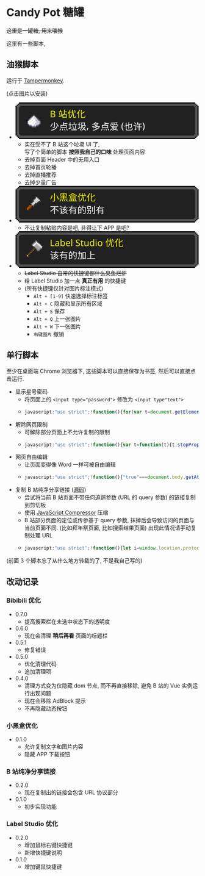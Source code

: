 # Candy Pot 糖罐

~~这里是一罐糖, 用来喂猴~~

这里有一些脚本, 

## 油猴脚本

运行于 [Tampermonkey](https://www.tampermonkey.net/).

(点击图片以安装)

* [ ![Bibibili 优化](docs/logo-bilibili-optimizer.svg) ](https://github.com/FirokOtaku/CandyPot/raw/master/bilibili-optimizer.user.js)
  * 实在受不了 B 站这个垃圾 UI 了,  
    写了个简单的脚本 **按照我自己的口味** 处理页面内容
  * 去掉页面 Header 中的无用入口
  * 去掉首页轮播
  * 去掉直播推荐
  * 去掉少量广告
* [ ![小黑盒优化](docs/logo-xiaoheihe-optimizer.svg) ](https://github.com/FirokOtaku/CandyPot/raw/master/xiaoheihe-optimizer.user.js)
  * 不让复制粘贴内容是吧, 非得让下 APP 是吧?
* [ ![Label Studio 优化](docs/logo-label-studio-optimizer.svg) ](https://github.com/FirokOtaku/CandyPot/raw/master/label-studio-optimizer.user.js)
  * ~~Label Studio 自带的快捷键都什么臭鱼烂虾~~
  * 给 Label Studio 加一点 **真正有用** 的快捷键
  * (所有快捷键仅针对图片标注模式)
    * `Alt + [1-9]` 快速选择标注标签
    * `Alt + C` 隐藏和显示所有区域
    * `Alt + S` 保存
    * `Alt + Q` 上一张图片
    * `Alt + W` 下一张图片
    * `右键图片` 撤销

## 单行脚本

至少在桌面端 Chrome 浏览器下, 这些脚本可以直接保存为书签, 然后可以直接点击运行.

* 显示星号密码
  * 将页面上的 `<input type="password">` 修改为 `<input type"text">`
  * ```javascript
    javascript:"use strict";!function(){for(var t=document.getElementsByTagName("input"),e=0;e<t.length;e++)"password"===t[e].getAttribute("type")&&t[e].setAttribute("type","text")}();
    ```
* 解除网页限制
  * 可解除部分页面上不允许复制的限制
  * ```javascript
    javascript:"use strict";!function(){var t=function(t){t.stopPropagation(),t.stopImmediatePropagation&&t.stopImmediatePropagation()};["copy","cut","contextmenu","selectstart","mousedown","mouseup","keydown","keypress","keyup"].forEach(function(e){document.documentElement.addEventListener(e,t,{capture:!0})}),alert("解除限制成功啦！")}();
    ```
* 网页自由编辑
  * 让页面变得像 Word 一样可被自由编辑
  * ```javascript
    javascript:"use strict";!function(){"true"===document.body.getAttribute("contenteditable")?(document.body.setAttribute("contenteditable",!1),alert("网页不能编辑啦！")):(document.body.setAttribute("contenteditable",!0),alert("网页可以编辑啦！"))}();
    ```
* 复制 B 站纯净分享链接 ([源码](ols-bilibili-clean-share.js))
  * 尝试将当前 B 站页面不带任何追踪参数 (URL 的 query 参数) 的链接复制到剪切板
  * 使用 [JavaScript Compressor](https://www.giftofspeed.com/javascript-compressor/) 压缩
  * B 站部分页面的定位或传参基于 query 参数, 抹掉后会导致访问的页面与当前页面不同.
    (比如拜年祭页面, 比如搜索结果页面)
    出现此情况请手动复制处理 URL
  * ```javascript
    javascript:"use strict";!function(){let i=window.location.protocol+"//"+window.location.host+window.location.pathname;if(!i.includes("bilibili.com"))return;let t=document.title;t.endsWith("_哔哩哔哩_bilibili")&&(t=t.slice(0,-14)),navigator.clipboard.writeText(`${t} ${i}`).finally((()=>{}))}();
    ```

(前面 3 个脚本忘了从什么地方转载的了, 不是我自己写的)

## 改动记录

### Bibibili 优化

* 0.7.0
  * 提高搜索栏在未选中状态下的透明度
* 0.6.0
  * 现在会清理 **稍后再看** 页面的标题栏
* 0.5.1
  * 修复错误
* 0.5.0
  * 优化清理代码
  * 追加清理项
* 0.4.0
  * 清理方式变为仅隐藏 dom 节点, 而不再直接移除, 避免 B 站的 Vue 实例运行出现问题
  * 现在会移除 AdBlock 提示
  * 不再隐藏动态按钮

### 小黑盒优化

* 0.1.0
  * 允许复制文字和图片内容
  * 隐藏 APP 下载按钮

### B 站纯净分享链接

* 0.2.0
  * 现在复制出的链接会包含 URL 协议部分
* 0.1.0
  * 初步实现功能

### Label Studio 优化

* 0.2.0
  * 增加鼠标右键快捷键
  * 新增快捷键说明
* 0.1.0
  * 增加键鼠快捷键
